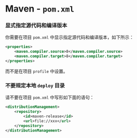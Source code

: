 # Maven - `pom.xml`

### 显式指定源代码和编译版本

你需要在项目 `pom.xml` 中显示指定源代码和编译版本，如下所示：

```xml
<properties>
    <maven.compiler.source>8</maven.compiler.source>
    <maven.compiler.target>8</maven.compiler.target>
</properties>
```

而不是在项目 `profile` 中设置。

### 不要规定本地 `deploy` 目录

请不要在项目 `pom.xml` 中写形如下面的语句：

```xml
<distributionManagement>
    <repository>
        <id>maven-release</id>
        <url>file://xxx</url>
    </repository>
</distributionManagement>
```